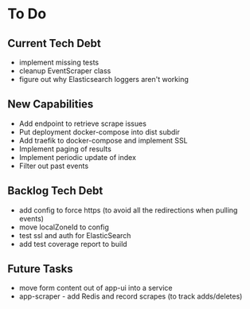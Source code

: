 # To Do

## Current Tech Debt
* implement missing tests
* cleanup EventScraper class
* figure out why Elasticsearch loggers aren't working

## New Capabilities
* Add endpoint to retrieve scrape issues
* Put deployment docker-compose into dist subdir
* Add traefik to docker-compose and implement SSL
* Implement paging of results
* Implement periodic update of index
* Filter out past events

## Backlog Tech Debt
* add config to force https (to avoid all the redirections when pulling events)
* move localZoneId to config
* test ssl and auth for ElasticSearch
* add test coverage report to build

## Future Tasks
* move form content out of app-ui into a service
* app-scraper - add Redis and record scrapes (to track adds/deletes)
